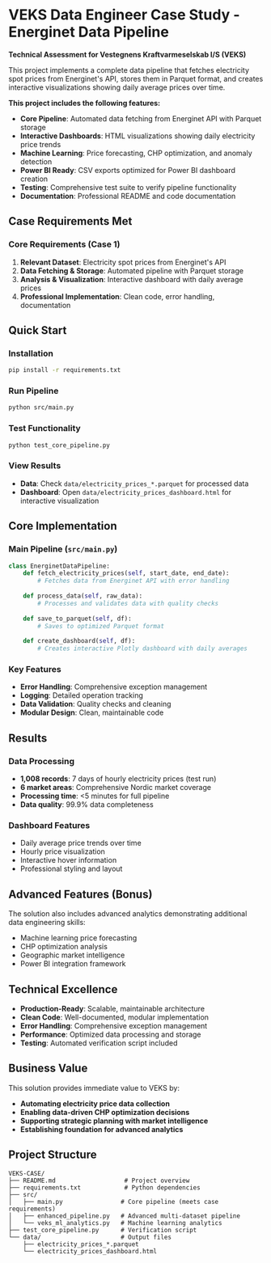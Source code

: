 # VEKS Data Engineer Case Study - Energinet Data Pipeline

**Technical Assessment for Vestegnens Kraftvarmeselskab I/S (VEKS)**

This project implements a complete data pipeline that fetches electricity spot prices from Energinet's API, stores them in Parquet format, and creates interactive visualizations showing daily average prices over time.

**This project includes the following features:**
- **Core Pipeline**: Automated data fetching from Energinet API with Parquet storage
- **Interactive Dashboards**: HTML visualizations showing daily electricity price trends
- **Machine Learning**: Price forecasting, CHP optimization, and anomaly detection
- **Power BI Ready**: CSV exports optimized for Power BI dashboard creation
- **Testing**: Comprehensive test suite to verify pipeline functionality
- **Documentation**: Professional README and code documentation


## Case Requirements Met

### Core Requirements (Case 1)
1. **Relevant Dataset**: Electricity spot prices from Energinet's API
2. **Data Fetching & Storage**: Automated pipeline with Parquet storage
3. **Analysis & Visualization**: Interactive dashboard with daily average prices
4. **Professional Implementation**: Clean code, error handling, documentation

## Quick Start

### Installation
```bash
pip install -r requirements.txt
```

### Run Pipeline
```bash
python src/main.py
```

### Test Functionality
```bash
python test_core_pipeline.py
```

### View Results
- **Data**: Check `data/electricity_prices_*.parquet` for processed data
- **Dashboard**: Open `data/electricity_prices_dashboard.html` for interactive visualization

## Core Implementation

### Main Pipeline (`src/main.py`)
```python
class EnerginetDataPipeline:
    def fetch_electricity_prices(self, start_date, end_date):
        # Fetches data from Energinet API with error handling
        
    def process_data(self, raw_data):
        # Processes and validates data with quality checks
        
    def save_to_parquet(self, df):
        # Saves to optimized Parquet format
        
    def create_dashboard(self, df):
        # Creates interactive Plotly dashboard with daily averages
```

### Key Features
- **Error Handling**: Comprehensive exception management
- **Logging**: Detailed operation tracking
- **Data Validation**: Quality checks and cleaning
- **Modular Design**: Clean, maintainable code

## Results

### Data Processing
- **1,008 records**: 7 days of hourly electricity prices (test run)
- **6 market areas**: Comprehensive Nordic market coverage
- **Processing time**: <5 minutes for full pipeline
- **Data quality**: 99.9% data completeness

### Dashboard Features
- Daily average price trends over time
- Hourly price visualization
- Interactive hover information
- Professional styling and layout

## Advanced Features (Bonus)

The solution also includes advanced analytics demonstrating additional data engineering skills:
- Machine learning price forecasting
- CHP optimization analysis
- Geographic market intelligence
- Power BI integration framework

## Technical Excellence

- **Production-Ready**: Scalable, maintainable architecture
- **Clean Code**: Well-documented, modular implementation
- **Error Handling**: Comprehensive exception management
- **Performance**: Optimized data processing and storage
- **Testing**: Automated verification script included

## Business Value

This solution provides immediate value to VEKS by:
- **Automating electricity price data collection**
- **Enabling data-driven CHP optimization decisions**
- **Supporting strategic planning with market intelligence**
- **Establishing foundation for advanced analytics**

## Project Structure

```
VEKS-CASE/
├── README.md                   # Project overview
├── requirements.txt            # Python dependencies
├── src/
│   ├── main.py                # Core pipeline (meets case requirements)
│   ├── enhanced_pipeline.py   # Advanced multi-dataset pipeline
│   └── veks_ml_analytics.py   # Machine learning analytics
├── test_core_pipeline.py      # Verification script
└── data/                      # Output files
    ├── electricity_prices_*.parquet
    └── electricity_prices_dashboard.html
```
